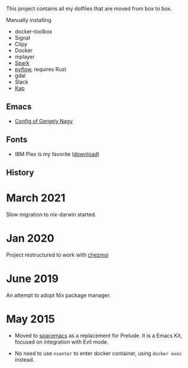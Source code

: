 This project contains all my dotfiles that are moved from box to box.

Manually installing

- docker-toolbox
- Signal
- Clipy
- Docker
- mplayer
- [Spark](https://sparkmailapp.com/)
- [pyflow](https://github.com/David-OConnor/pyflow), requires Rust
- gdal
- Slack
- [Kap](https://getkap.co/)

## Emacs

- [Config of Gergely Nagy](https://github.com/algernon/emacs.d/blob/master/.spacemacs)

## Fonts

- IBM Plex is my favorite ([download](https://github.com/IBM/plex/releases/))
## History

# March 2021
Slow migration to nix-darwin started.

# Jan 2020
Project restructured to work with [chezmoi](https://github.com/twpayne/chezmoi/blob/master/docs/HOWTO.md)

# June 2019
An attempt to adopt Nix package manager.

# May 2015

* Moved to [spacemacs](https://github.com/syl20bnr/spacemacs) as a replacement for Prelude.
  It is a Emacs Kit, focused on integration with Evil mode.

* No need to use `nsenter` to enter docker container, using `docker exec` instead. 
